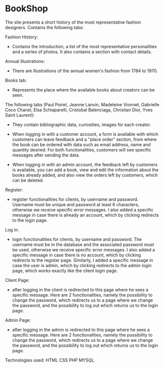 # BookShop 
  The site presents a short history of the most representative fashion designers. Contains the following tabs:
  
  Fashion History:
  - Contains the introduction, a list of the most representative personalities and a series of photos. It also contains a section with contact details.
       
  Annual illustrations:
  - There are illustrations of the annual women's fashion from 1784 to 1970.

  Books tab: 
 - Represents the place where the available books about creators can be seen.
  
  The following tabs (Paul Poiret, Jeanne Lanvin, Madeleine Vionnet, Gabrielle Coco Chanel, Elsa Schiaparelli, Cristobal Balenciaga, Christian Dior, Yves Saint Laurent):
 - They contain bibliographic data, curiosities, images for each creator.
      
 - When logging in with a customer account, a form is available with which customers can leave feedback and a "place order" section, from where the book can be ordered with data such as email address, name and quantity desired. For both functionalities, customers will see specific messages after sending the data.
      
 - When logging in with an admin account, the feedback left by customers is available, you can add a book, view and edit the information about the books already added, and also view the orders left by customers, which can be deleted.
   
  Register:
  - register functionalities for clients, by username and password. Username must be unique and password at least 6 characters, otherwise we receive specific error messages. I also added a specific message in case there is already an account, which by clicking redirects to the login page.

   Log in:
  - login functionalities for clients, by username and password. The username must be in the database and the associated password must be used, otherwise we receive specific error messages. I also added a specific message in case there is no account, which by clicking redirects to the register page. Similarly, I added a specific message in case the user is admin, which by clicking redirects to the admin login page, which works exactly like the client login page.

   Client Page:
  - after logging in the client is redirected to this page where he sees a specific message. Here are 2 functionalities, namely the possibility to change the password, which redirects us to a page where we change the password, and the possibility to log out which returns us to the login page.

   Admin Page:
  - after logging in the admin is redirected to this page where he sees a specific message. Here are 2 functionalities, namely the possibility to change the password, which redirects us to a page where we change the password, and the possibility to log out which returns us to the login page.
  
   Technologies used:
  HTML
  CSS
  PHP
  MYSQL
